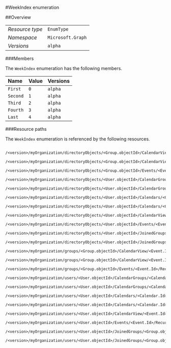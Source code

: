 #WeekIndex enumeration

 



##Overview

|  |  | 
| :-- | :-- | 
| _Resource type_ | `EnumType` | 
| _Namespace_ | `Microsoft.Graph` | 
| _Versions_ | `alpha` | 


###Members

The `WeekIndex` enumeration has the following members. 

| Name | Value | Versions | 
| :-- | :-- | :-- | 
| `First` | `0` | `alpha` | 
| `Second` | `1` | `alpha` | 
| `Third` | `2` | `alpha` | 
| `Fourth` | `3` | `alpha` | 
| `Last` | `4` | `alpha` | 


###Resource paths

The `WeekIndex` enumeration is referenced by the following resources. 

```
	/<version>/myOrganization/directoryObjects/<Group.objectId>/CalendarView/<Event.Id>/Instances/<Event.Id>/Recurrence/Pattern/Index
	/<version>/myOrganization/directoryObjects/<Group.objectId>/CalendarView/<Event.Id>/Recurrence/Pattern/Index
	/<version>/myOrganization/directoryObjects/<Group.objectId>/Events/<Event.Id>/Recurrence/Pattern/Index
	/<version>/myOrganization/directoryObjects/<User.objectId>/CalendarGroups/<CalendarGroup.Id>/Calendars/<Calendar.Id>/CalendarView/<Event.Id>/Recurrence/Pattern/Index
	/<version>/myOrganization/directoryObjects/<User.objectId>/CalendarGroups/<CalendarGroup.Id>/Calendars/<Calendar.Id>/Events/<Event.Id>/Recurrence/Pattern/Index
	/<version>/myOrganization/directoryObjects/<User.objectId>/Calendars/<Calendar.Id>/CalendarView/<Event.Id>/Recurrence/Pattern/Index
	/<version>/myOrganization/directoryObjects/<User.objectId>/Calendars/<Calendar.Id>/Events/<Event.Id>/Recurrence/Pattern/Index
	/<version>/myOrganization/directoryObjects/<User.objectId>/CalendarView/<Event.Id>/Recurrence/Pattern/Index
	/<version>/myOrganization/directoryObjects/<User.objectId>/Events/<Event.Id>/Recurrence/Pattern/Index
	/<version>/myOrganization/directoryObjects/<User.objectId>/JoinedGroups/<Group.objectId>/CalendarView/<Event.Id>/Recurrence/Pattern/Index
	/<version>/myOrganization/directoryObjects/<User.objectId>/JoinedGroups/<Group.objectId>/Events/<Event.Id>/Recurrence/Pattern/Index
	/<version>/myOrganization/groups/<Group.objectId>/CalendarView/<Event.Id>/Instances/<Event.Id>/Recurrence/Pattern/Index
	/<version>/myOrganization/groups/<Group.objectId>/CalendarView/<Event.Id>/Recurrence/Pattern/Index
	/<version>/myOrganization/groups/<Group.objectId>/Events/<Event.Id>/Recurrence/Pattern/Index
	/<version>/myOrganization/users/<User.objectId>/CalendarGroups/<CalendarGroup.Id>/Calendars/<Calendar.Id>/CalendarView/<Event.Id>/Recurrence/Pattern/Index
	/<version>/myOrganization/users/<User.objectId>/CalendarGroups/<CalendarGroup.Id>/Calendars/<Calendar.Id>/Events/<Event.Id>/Recurrence/Pattern/Index
	/<version>/myOrganization/users/<User.objectId>/Calendars/<Calendar.Id>/CalendarView/<Event.Id>/Recurrence/Pattern/Index
	/<version>/myOrganization/users/<User.objectId>/Calendars/<Calendar.Id>/Events/<Event.Id>/Recurrence/Pattern/Index
	/<version>/myOrganization/users/<User.objectId>/CalendarView/<Event.Id>/Recurrence/Pattern/Index
	/<version>/myOrganization/users/<User.objectId>/Events/<Event.Id>/Recurrence/Pattern/Index
	/<version>/myOrganization/users/<User.objectId>/JoinedGroups/<Group.objectId>/CalendarView/<Event.Id>/Recurrence/Pattern/Index
	/<version>/myOrganization/users/<User.objectId>/JoinedGroups/<Group.objectId>/Events/<Event.Id>/Recurrence/Pattern/Index
```





<!-- {
"type": "#page.annotation",
"tocPath": "EnumType/WeekIndex",
"section": "documentation"
} -->